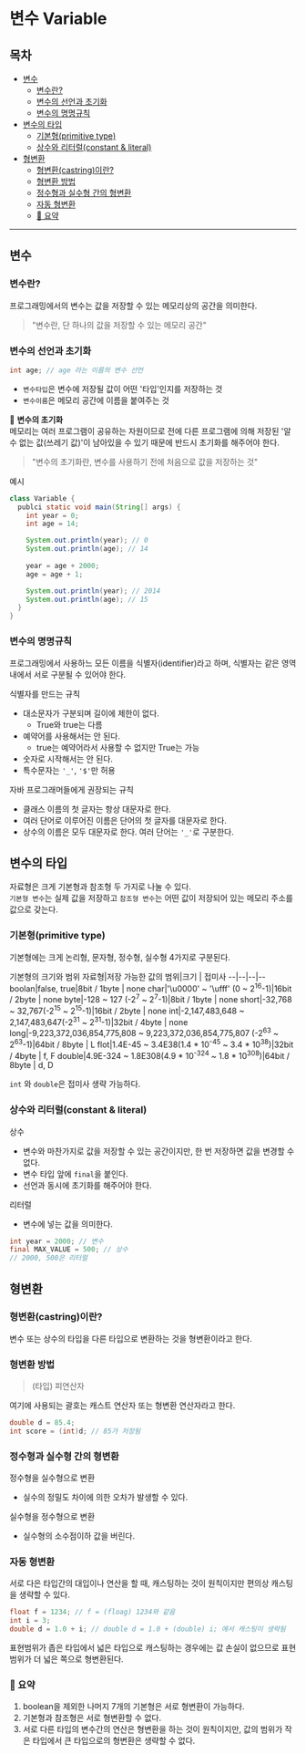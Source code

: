 <h1>변수 Variable</h1>

<h2>목차</h2>

- [변수](#변수)
  - [변수란?](#변수란)
  - [변수의 선언과 초기화](#변수의-선언과-초기화)
  - [변수의 명명규칙](#변수의-명명규칙)
- [변수의 타입](#변수의-타입)
  - [기본형(primitive type)](#기본형primitive-type)
  - [상수와 리터럴(constant & literal)](#상수와-리터럴constant--literal)
- [형변환](#형변환)
  - [형변환(castring)이란?](#형변환castring이란)
  - [형변환 방법](#형변환-방법)
  - [정수형과 실수형 간의 형변환](#정수형과-실수형-간의-형변환)
  - [자동 형변환](#자동-형변환)
  - [📍 요약](#-요약)

***
## 변수
### 변수란?
프로그래밍에서의 변수는 값을 저장할 수 있는 메모리상의 공간을 의미한다.

> "변수란, 단 하나의 값을 저장할 수 있는 메모리 공간"

### 변수의 선언과 초기화
```java
int age; // age 라는 이름의 변수 선언
```
- `변수타입`은 변수에 저장될 값이 어떤 '타입'인지를 저장하는 것   
- `변수이름`은 메모리 공간에 이름을 붙여주는 것

📌 **변수의 초기화**   
메모리는 여러 프로그램이 공유하는 자원이므로 전에 다른 프로그램에 의해 저장된 '알 수 없는 값(쓰레기 값)'이 남아있을 수 있기 때문에 반드시 초기화를 해주어야 한다.

> "변수의 초기화란, 변수를 사용하기 전에 처음으로 값을 저장하는 것"

예시
```java
class Variable {
  publci static void main(String[] args) {
    int year = 0;
    int age = 14;

    System.out.println(year); // 0
    System.out.println(age); // 14
    
    year = age + 2000;
    age = age + 1;

    System.out.println(year); // 2014
    System.out.println(age); // 15
  }
}
```

### 변수의 명명규칙
프로그래밍에서 사용하느 모든 이름을 식별자(identifier)라고 하며, 식별자는 같은 영역 내에서 서로 구분될 수 있어야 한다.   

식별자를 만드는 규칙
- 대소문자가 구분되며 길이에 제한이 없다.
  - True와 true는 다름
- 예약어를 사용해서는 안 된다.
  - true는 예약어라서 사용할 수 없지만 True는 가능
- 숫자로 시작해서는 안 된다.
- 특수문자는 `'_'`, `'$'`만 허용

자바 프로그래머들에게 권장되는 규칙
- 클래스 이름의 첫 글자는 항상 대문자로 한다.
- 여러 단어로 이루어진 이름은 단어의 첫 글자를 대문자로 한다.
- 상수의 이름은 모두 대문자로 한다. 여러 단어는 `'_'`로 구분한다.

## 변수의 타입
자료형은 크게 기본형과 참조형 두 가지로 나눌 수 있다.   
`기본형 변수`는 실제 값을 저장하고 `참조형 변수`는 어떤 값이 저장되어 있는 메모리 주소를 값으로 갖는다.

### 기본형(primitive type)
기본형에는 크게 논리형, 문자형, 정수형, 실수형 4가지로 구분된다.

기본형의 크기와 범위
자료형|저장 가능한 값의 범위|크기 | 접미사
--|--|--|--
boolan|false, true|8bit / 1byte | none
char|'\u0000' ~ '\ufff' (0 ~ 2<sup>16</sup>-1)|16bit / 2byte | none
byte|-128 ~ 127 (-2<sup>7</sup> ~ 2<sup>7</sup>-1)|8bit / 1byte | none
short|-32,768 ~ 32,767(-2<sup>15</sup> ~ 2<sup>15</sup>-1)|16bit / 2byte | none
int|-2,147,483,648 ~ 2,147,483,647(-2<sup>31</sup> ~ 2<sup>31</sup>-1)|32bit / 4byte | none
long|-9,223,372,036,854,775,808 ~ 9,223,372,036,854,775,807 (-2<sup>63</sup> ~ 2<sup>63</sup>-1)|64bit / 8byte | L
flot|1.4E-45 ~ 3.4E38(1.4 * 10<sup>-45</sup> ~ 3.4 * 10<sup>38</sup>)|32bit / 4byte | f, F
double|4.9E-324 ~ 1.8E308(4.9 * 10<sup>-324</sup> ~ 1.8 * 10<sup>308</sup>)|64bit / 8byte | d, D

`int` 와 `double`은 접미사 생략 가능하다.

### 상수와 리터럴(constant & literal)
상수 
- 변수와 마찬가지로 값을 저장할 수 있는 공간이지만, 한 번 저장하면 값을 변경할 수 없다.
- 변수 타입 앞에 `final`을 붙인다.
- 선언과 동시에 초기화를 해주어야 한다. 

리터럴
- 변수에 넣는 값을 의미한다.
```java
int year = 2000; // 변수
final MAX_VALUE = 500; // 상수
// 2000, 500은 리터럴
```

## 형변환
### 형변환(castring)이란?
변수 또는 상수의 타입을 다른 타입으로 변환하는 것을 형변환이라고 한다.

### 형변환 방법
> (타입) 피연산자

여기에 사용되는 괄호는 캐스트 연산자 또는 형변환 연산자라고 한다.
```java
double d = 85.4;
int score = (int)d; // 85가 저장됨
```

### 정수형과 실수형 간의 형변환
정수형을 실수형으로 변환
- 실수의 정밀도 차이에 의한 오차가 발생할 수 있다.

실수형을 정수형으로 변환
- 실수형의 소수점이하 값을 버린다.

### 자동 형변환
서로 다은 타입간의 대입이나 연산을 할 때, 캐스팅하는 것이 원칙이지만 편의상 캐스팅을 생략할 수 있다.
```java
float f = 1234; // f = (floag) 1234와 같음
int i = 3;
double d = 1.0 + i; // double d = 1.0 + (double) i; 에서 캐스팅이 생략됨
```
표현범위가 좁은 타입에서 넓은 타입으로 캐스팅하는 경우에는 값 손실이 없으므로 표현 범위가 더 넓은 쪽으로 형변환된다.

### 📍 요약
1. boolean을 제외한 나머지 7개의 기본형은 서로 형변환이 가능하다.
2. 기본형과 참조형은 서로 형변환할 수 없다.
3. 서로 다른 타입의 변수간의 연산은 형변환을 하는 것이 원칙이지만, 값의 범위가 작은 타입에서 큰 타입으로의 형변환은 생략할 수 없다.